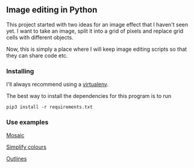 ## Image editing in Python

This project started with two ideas for an image effect that I haven't seen yet. I want to take an image, split it into a grid of pixels and replace grid cells with different objects.

Now, this is simply a place where I will keep image editing scripts so that they can share code etc.

### Installing

I'll always recommend using a [virtualenv](http://docs.python-guide.org/en/latest/dev/virtualenvs/). 

The best way to install the dependencies for this program is to run
	
	pip3 install -r requirements.txt

### Use examples

[Mosaic](docs/mosaic.md)

[Simplify colours](docs/simplify_colours.md)

[Outlines](docs/outlines.md)
